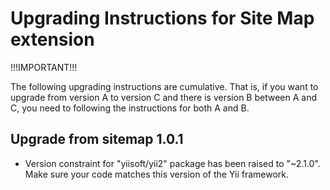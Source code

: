 Upgrading Instructions for Site Map extension
=============================================

!!!IMPORTANT!!!

The following upgrading instructions are cumulative. That is,
if you want to upgrade from version A to version C and there is
version B between A and C, you need to following the instructions
for both A and B.

Upgrade from sitemap 1.0.1
--------------------------

* Version constraint for "yiisoft/yii2" package has been raised to "~2.1.0". Make sure your code
  matches this version of the Yii framework. 
